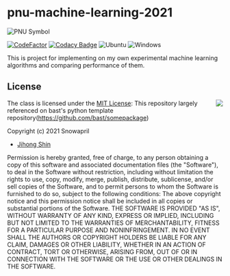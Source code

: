 # pnu-machine-learning-2021

![PNU Symbol](https://www.pusan.ac.kr/_contents/kor/_Img/07Intro/ui05.jpg)

[![CodeFactor](https://www.codefactor.io/repository/github/snowapril/pnu-machine-learning-2021/badge)](https://www.codefactor.io/repository/github/snowapril/pnu-machine-learning-2021)
[![Codacy Badge](https://app.codacy.com/project/badge/Grade/fac156dacdeb41b7809e3a40245de656)](https://www.codacy.com/gh/Snowapril/pnu-machine-learning-2021/dashboard?utm_source=github.com&amp;utm_medium=referral&amp;utm_content=Snowapril/pnu-machine-learning-2021&amp;utm_campaign=Badge_Grade)
![Ubuntu](https://github.com/Snowapril/pnu-machine-learning-2021/actions/workflows/ubuntu.yml/badge.svg?branch=main)
![Windows](https://github.com/Snowapril/pnu-machine-learning-2021/actions/workflows/windows.yml/badge.svg?branch=main)

This is project for implementing on my own experimental machine learning algorithms and comparing performance of them.

## License
<img align="right" src="http://opensource.org/trademarks/opensource/OSI-Approved-License-100x137.png">

The class is licensed under the [MIT License](http://opensource.org/licenses/MIT):
This repository largely referenced on bast's python template repository(https://github.com/bast/somepackage)

Copyright (c) 2021 Snowapril
*   [Jihong Shin](https://github.com/Snowapril)

Permission is hereby granted, free of charge, to any person obtaining a copy of this software and associated documentation files (the "Software"), to deal in the Software without restriction, including without limitation the rights to use, copy, modify, merge, publish, distribute, sublicense, and/or sell copies of the Software, and to permit persons to whom the Software is furnished to do so, subject to the following conditions:
The above copyright notice and this permission notice shall be included in all copies or substantial portions of the Software.
THE SOFTWARE IS PROVIDED "AS IS", WITHOUT WARRANTY OF ANY KIND, EXPRESS OR IMPLIED, INCLUDING BUT NOT LIMITED TO THE WARRANTIES OF MERCHANTABILITY, FITNESS FOR A PARTICULAR PURPOSE AND NONINFRINGEMENT. IN NO EVENT SHALL THE AUTHORS OR COPYRIGHT HOLDERS BE LIABLE FOR ANY CLAIM, DAMAGES OR OTHER LIABILITY, WHETHER IN AN ACTION OF CONTRACT, TORT OR OTHERWISE, ARISING FROM, OUT OF OR IN CONNECTION WITH THE SOFTWARE OR THE USE OR OTHER DEALINGS IN THE SOFTWARE.